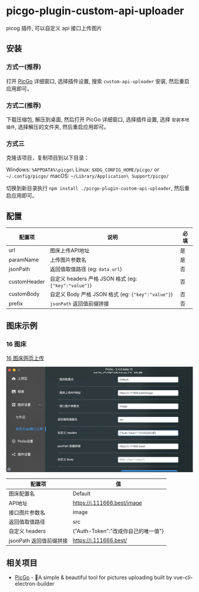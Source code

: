 # picgo-plugin-custom-api-uploader

picog 插件, 可以自定义 api 接口上传图片

## 安装

### 方式一(推荐)

打开 [PicGo](https://github.com/Molunerfinn/PicGo) 详细窗口, 选择插件设置, 搜索 `custom-api-uploader` 安装, 然后重启应用即可。

### 方式二(推荐)

下载压缩包, 解压到桌面, 然后打开 PicGo 详细窗口, 选择插件设置, 选择 `安装本地插件`, 选择解压的文件夹, 然后重启应用即可。

### 方式三

克隆该项目，复制项目到以下目录：

Windows: `%APPDATA%\picgo\`
Linux: `$XDG_CONFIG_HOME/picgo/` or `~/.config/picgo/`
macOS: `~/Library/Application\ Support/picgo/`

切换到新目录执行 `npm install ./picgo-plugin-custom-api-uploader`, 然后重启应用即可。

## 配置

| 配置项 | 说明 | 必填 |
| --- | --- | --- |
| url | 图床上传API地址 | 是 |
| paramName | 上传图片参数名 | 是 |
| jsonPath | 返回值取值路径 (eg: `data.url`) | 否 |
| customHeader | 自定义 headers 严格 JSON 格式 (eg: `{"key":"value"}`) | 否 |
| customBody | 自定义 Body 严格 JSON 格式 (eg: `{"key":"value"}`) | 否 |
| prefix | `jsonPath` 返回值前缀拼接 | 否 |

## 图床示例

### 16 图床

[16 图床网页上传](https://16.pics)

![](./image.png)

| 配置项 | 值 |
| --- | --- |
| 图床配置名 | Default |
| API地址 | https://i.111666.best/image |
| 接口图片参数名 | image |
| 返回值取值路径 | src |
| 自定义 headers | {"Auth-Token":"改成你自己的唯一值"} |
| jsonPath 返回值前缀拼接 | https://i.111666.best/ |

## 相关项目

- [PicGo](https://github.com/Molunerfinn/PicGo) - 🚀A simple & beautiful tool for pictures uploading built by vue-cli-electron-builder
